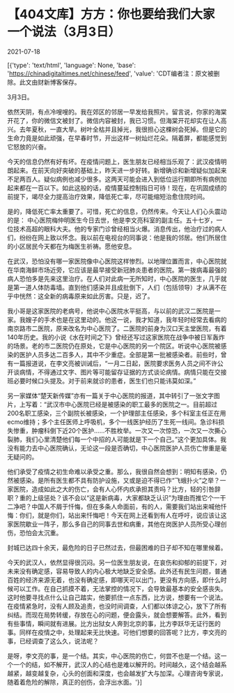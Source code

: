 # 【404文库】方方：你也要给我们大家一个说法（3月3日）

2021-07-18

[{'type': 'text/html', 'language': None, 'base': 'https://chinadigitaltimes.net/chinese/feed', 'value': 'CDT编者注：原文被删除。此文由财新博客保存。

3月3日。

依然天阴，有点冷嗖嗖的。我在郊区的邻居一早发给我照片。留言说，你家的海棠开花了，你的微信文被封了。微信内容被封，我已习惯。但海棠开花却实在让人高兴。去年夏秋，一直大旱。树叶全枯并且掉光，我很担心这棵树会死掉。但是它的生命力竟是如此顽强，在早春时节，开出这样一树灿烂花朵。隔着屏，都能感觉到它怒放的兴奋。

今天的信息仍然有好有坏。在疫情问题上，医生朋友已经相当乐观了：武汉疫情明朗起来。在前天向好突破的基础上，昨天进一步好转。新增确诊和新增疑似加起来不足两百人。疑似病例也减少很多。这两天可能会进入到低位运行期即所有病例加起来都在一百以下。如此这般的话，疫情蔓延控制指日可待！现在，在巩固成绩的前提下，竭尽全力提高治疗效果，降低死亡率，尽可能缩短治愈住院时间。

是的，降低死亡率太重要了。可惜，死亡的信息，仍然传来。今天让人们心头震动的是： 中心医院梅仲明医生今日去世，他是李文亮科室的副主任。五十七岁，一位技术高超的眼科大夫。他的专家门诊曾经相当火爆。消息传出，他治疗过的病人们，纷纷在网上致以怀念。我以前在电视台的同事说：他是我的邻居。他们所居住的小区居民今天都在为梅医生祈祷。愿他安息。

在武汉，恐怕没有哪一家医院像中心医院这样惨烈。以地理位置而言，中心医院就在华南海鲜市场近旁，它应该是最早接受新冠肺炎患者的医院。第一拨病毒最强的病人恐怕多是先来这里治疗。在人们对此病一无所知时，中心医院的医生，几乎就是第一道人体防毒墙。直到他们感染并且成批倒下，人们（包括领导）才从满不在乎中恍然：这全新的病毒原来如此厉害。只是，迟了。

我小哥是这家医院的老病号，他说中心医院水平挺高，与以前的武汉二医院是一家。我嫂子的手术也是在这里动的。他这一说，我才知道，我年轻时经常去看病的南京路市二医院，原来改名为中心医院了。二医院的前身为汉口天主堂医院，有着140年历史。我的小说《水在时间之下》曾经还写过这家医院在战争中被日军轰炸的场景。老的市二医院仍在原处，它是中心医院的另一个院区。听说中心医院被感染的医护人员多达二百多人，其中不少重症。全部是第一批被感染者。前些时，曾有一篇报道说，在李文亮被训诫后，“一月二日起，医院要求医务人员之间不许公开谈病情，不得通过文字、图片等可能留存证据的方式谈论病情。病情只能在交接班必要时候口头提及。对于前来就诊的患者，医生们也只能讳莫如深。”

另一家媒体“楚天新传媒”亦有一篇关于中心医院的报道，其中转引了一张文字图片，上写着：“武汉市中心医院已经是被感染的职工最多的医院之一。目前超过200名职工感染，三个副院长被感染，一个护理部主任感染，多个科室主任正在用ecmo维持；多个主任医师上呼吸机，多个一线医护经历了生死一线间。急诊科损失惨重，肿瘤科倒下近20个医护……不胜枚举。一次又一次惊恐，一次又一次撕心裂肺，我们心里清楚他们每一个中招的人可能就是下一个自己。”这个更加具体。我没有能力去中心医院确认，无论这一段是否确切，中心医院医护人员伤亡惨重是毫无疑问的。

他们承受了疫情之初生命难以承受之重。那么，我很自然会想到：明知有感染，仍然被感染。是所有医生都不具有防护设施，又或是迫不得已作“飞蛾扑火”之举？一家医院，造成如此之大的伤亡，会有人心怀内疚承担其责吗？比方，轻的引咎辞职？重的上级惩处？该不会以“这是新病毒，大家都缺乏认识”为理由而推它个一干二净吧？中国人不屑于忏悔，但在多条人命面前，有的人，需要我们站出来喊他忏悔：你们，就是你们，站出来忏悔吧！今天在网上还看到有人在呼吁，说应该让这家医院歇业一阵子，那么多自己的同事去世和病重，其他在岗医护人员所受心理创伤，恐怕会太沉重。

封城已达四十余天，最危险的日子已然过去，但最困难的日子却不知在哪里候着。

今天的武汉人，依然显得很沉闷。另一位医生朋友说，在哀伤和抑郁的前提下，对未来没有确定感，容易导致人的内心极大地缺乏安全感。此外还有民生问题，普通百姓的经济来源无着，也没有确定感，即哪天可以出门，更没有方向感，即什么时候可以工作。在自己抓摸不着，无法掌控的情况下，会导致最基本的安全感丧失。这时他要寻找点什么让自己踏实，他要抓住一点东西，比方说，想要有一个说法。在疫情紧急时，没有人顾及追责，也没时间调查，人们都以体谅之心，放下了所有纠结。而现在局势转缓，存放在心的问题，便会露头，就会想要解答。此外，看到有些事情，瞬间就有进展。比方出狱女人奔到北京的事，比方李跃华无证行医的事。同样在疫情之中，处理起来无比快速。可他们想要的回答呢？比方，李文亮的事，已经调查了这么久，说法呢？

是呀，李文亮的事，是一个结。其实，中心医院的伤亡，何尝不也是一个结。这一个一个的结，如不解开，武汉人的心结也是难以解开的。时间越久，这个结会越系越紧，越变越复杂，心头的创面和深度，也会越发扩大与加深。心理咨询专家说，随着着危险的解除，真正的创伤，会浮出水面。'}]